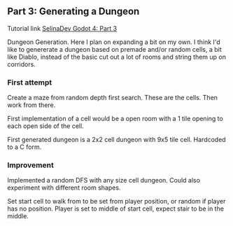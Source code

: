 ## Part 3: Generating a Dungeon

Tutorial link [SelinaDev Godot 4: Part 3](https://selinadev.github.io/07-rogueliketutorial-03/)

Dungeon Generation. Here I plan on expanding a bit on my own. I think I'd like to genererate a dungeon based on premade and/or random cells, a bit like Diablo, instead of the basic cut out a lot of rooms and string them up on corridors.

### First attempt

Create a maze from random depth first search. These are the cells. Then work from there.

First implementation of a cell would be a open room with a 1 tile opening to each open side of the cell.

First generated dungeon is a 2x2 cell dungeon with 9x5 tile cell. Hardcoded to a C form.

### Improvement

Implemented a random DFS with any size cell dungeon. Could also experiment with different room shapes.

Set start cell to walk from to be set from player position, or random if player has no position. Player is set to middle of start cell, expect stair to be in the middle.
